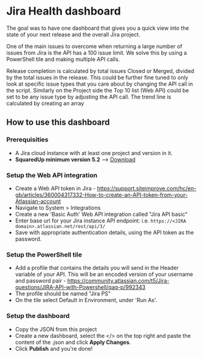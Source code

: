 # Jira Health dashboard

The goal was to have one dashboard that gives you a quick view into the state of your next release and the overall Jira project.

One of the main issues to overcome when returning a large number of issues from Jira is the API has a 100 issue limit. We solve this by using a PowerShell tile and making multiple API calls.

Release completion is calculated by total issues Closed or Merged, divided by the total issues in the release. This could be further fine tuned to only look at specific issue types that you care about by changing the API call in the script.
Similarly on the Project side the Top 10 list (Web API) could be set to be any issue type by adjusting the API call.
The trend line is calculated by creating an array

## How to use this dashboard

### Prerequisities
- A Jira cloud instance with at least one project and version in it.
- **SquaredUp minimum version 5.2** --> [Download](https://download.squaredup.com/)

### Setup the Web API integration
- Create a Web API token in Jira - https://support.siteimprove.com/hc/en-gb/articles/360004317332-How-to-create-an-API-token-from-your-Atlassian-account
- Navigate to System > Integrations
- Create a new 'Basic Auth' Web API integration called "Jira API basic"
- Enter base url for your Jira instance API endpoint: i.e. `https://<JIRA domain>.atlassian.net/rest/api/3/`
- Save with appropriate authentication details, using the API token as the password.

### Setup the PowerShell tile
- Add a profile that contains the details you will send in the Header variable of your API. This will be an encoded version of your username and password pair - https://community.atlassian.com/t5/Jira-questions/JIRA-API-with-Powershell/qaq-p/992343
- The profile should be named "Jira PS"
- On the tile select Default in Environment, under 'Run As'.

### Setup the dashboard
- Copy the JSON from this project
- Create a new dashboard, select the </> on the top right and paste the content of the .json and click **Apply Changes**.
- Click **Publish** and you're done!
